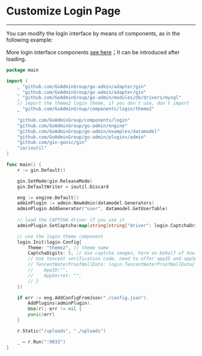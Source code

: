 # Customize Login Page
---

You can modify the login interface by means of components, as in the following example:

More login interface components [see here](https://github.com/GoAdminGroup/components/blob/master/login/README.md)；It can be introduced after loading.

```go
package main

import (
	_ "github.com/GoAdminGroup/go-admin/adapter/gin"	    
    _ "github.com/GoAdminGroup/go-admin/adapter/gin"
    _ "github.com/GoAdminGroup/go-admin/modules/db/drivers/mysql"
    // import the theme2 login theme, if you don`t use, don`t import
    _ "github.com/GoAdminGroup/components/login/theme2"
	
	"github.com/GoAdminGroup/components/login"
	"github.com/GoAdminGroup/go-admin/engine"
	"github.com/GoAdminGroup/go-admin/examples/datamodel"
	"github.com/GoAdminGroup/go-admin/plugins/admin"
	"github.com/gin-gonic/gin"
	"io/ioutil"
)

func main() {
	r := gin.Default()

	gin.SetMode(gin.ReleaseMode)
	gin.DefaultWriter = ioutil.Discard

	eng := engine.Default()
	adminPlugin := admin.NewAdmin(datamodel.Generators)
	adminPlugin.AddGenerator("user", datamodel.GetUserTable)
	
	// load the CAPTCHA driver if you use it
	adminPlugin.SetCaptcha(map[string]string{"driver": login.CaptchaDriverKeyDefault})

    // use the login theme component
    login.Init(login.Config{
        Theme: "theme2", // theme name
        CaptchaDigits: 5, // Use captcha images, here on behalf of how many authentication code Numbers
        // Use tencent verification code, need to offer appID and appSecret
        // TencentWaterProofWallData: login.TencentWaterProofWallData{
        //    AppID:"",
        //    AppSecret: "",
        // }   
    })

	if err := eng.AddConfigFromJson("./config.json").
		AddPlugins(adminPlugin).
		Use(r); err != nil {
		panic(err)
	}

	r.Static("/uploads", "./uploads")

	_ = r.Run(":9033")
}
```
